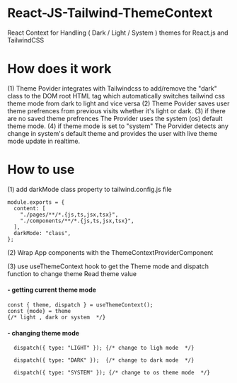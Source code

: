 # React-JS-Tailwind-ThemeContext
React Context for Handling ( Dark / Light / System ) themes for React.js and TailwindCSS

<h1> How does it work </h1>

(1) Theme Povider integrates with Tailwindcss to add/remove the "dark" class to the DOM root HTML tag which automatically switches tailwind css theme mode from dark to light and vice versa
(2) Theme Povider saves user theme prefrences from previous visits whether it's light or dark. 
(3) if there are no saved theme prefrences The Provider uses the system (os) default theme mode.
(4) if theme mode is set to "system" The Porvider detects any change in system's default theme and provides the user with live theme mode update in realtime. 
 


<h1> How to use </h1>

(1) add darkMode class property to tailwind.config.js  file

```
module.exports = {
  content: [
    "./pages/**/*.{js,ts,jsx,tsx}",
    "./components/**/*.{js,ts,jsx,tsx}",
  ],
  darkMode: "class",
};

```

(2) Wrap App components with the ThemeContextProviderComponent 

(3) use useThemeContext hook to get the Theme mode and dispatch function to change theme Read theme value

<h4> - getting current theme mode </h4>

```
const { theme, dispatch } = useThemeContext();
const {mode} = theme
{/* light , dark or system  */}

```

<h4> - changing theme mode </h4>

```
  dispatch({ type: "LIGHT" }); {/* change to ligh mode  */}

  dispatch({ type: "DARK" });  {/* change to dark mode  */}

  dispatch({ type: "SYSTEM" }); {/* change to os theme mode  */}

```




